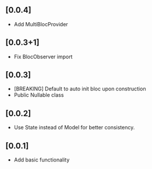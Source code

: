 ## [0.0.4]

* Add MultiBlocProvider

## [0.0.3+1]

* Fix BlocObserver import

## [0.0.3]

* [BREAKING] Default to auto init bloc upon construction
* Public Nullable class

## [0.0.2]

* Use State instead of Model for better consistency.

## [0.0.1]

* Add basic functionality

